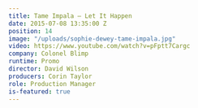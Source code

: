 ```yaml
---
title: Tame Impala — Let It Happen
date: 2015-07-08 13:35:00 Z
position: 14
image: "/uploads/sophie-dewey-tame-impala.jpg"
video: https://www.youtube.com/watch?v=pFptt7Cargc
company: Colonel Blimp
runtime: Promo
director: David Wilson
producers: Corin Taylor
role: Production Manager
is-featured: true
---
```


